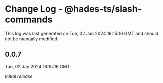 # Change Log - @hades-ts/slash-commands

This log was last generated on Tue, 02 Jan 2024 18:15:16 GMT and should not be manually modified.

## 0.0.7
Tue, 02 Jan 2024 18:15:16 GMT

_Initial release_

